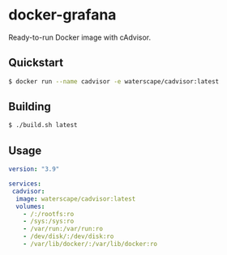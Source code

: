 # docker-grafana

Ready-to-run Docker image with cAdvisor.

## Quickstart

```bash
$ docker run --name cadvisor -e waterscape/cadvisor:latest
```

## Building

```bash
$ ./build.sh latest
```

## Usage

```yaml
version: "3.9"

services:
 cadvisor:
  image: waterscape/cadvisor:latest
  volumes:
    - /:/rootfs:ro
    - /sys:/sys:ro
    - /var/run:/var/run:ro
    - /dev/disk/:/dev/disk:ro
    - /var/lib/docker/:/var/lib/docker:ro
```
